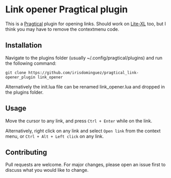 # Link opener Pragtical plugin

This is a [Pragtical](https://pragtical.dev/) plugin for opening links. Should work on [Lite-XL](https://github.com/lite-xl/lite-xl) too, but I think you may have to remove the contextmenu code.

## Installation

Navigate to the plugins folder (usually ~/.config/pragtical/plugins) and run the following command:

```
git clone https://github.com/irisdominguez/pragtical_link-opener_plugin link_opener
```

Alternatively the init.lua file can be renamed link_opener.lua and dropped in the plugins folder.

## Usage

Move the cursor to any link, and press `Ctrl + Enter` while on the link.

Alternatively, right click on any link and select `Open link` from the context menu, or `Ctrl + Alt + Left click` on any link.

## Contributing

Pull requests are welcome. For major changes, please open an issue first to discuss what you would like to change.
